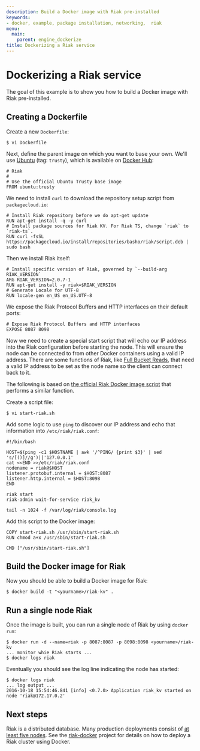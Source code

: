 ```yaml
---
description: Build a Docker image with Riak pre-installed
keywords:
- docker, example, package installation, networking,  riak
menu:
  main:
    parent: engine_dockerize
title: Dockerizing a Riak service
---
```


# Dockerizing a Riak service

The goal of this example is to show you how to build a Docker image with Riak pre-installed.

## Creating a Dockerfile

Create a new `Dockerfile`:

    $ vi Dockerfile

Next, define the parent image on which you want to base your own. We'll use [Ubuntu](https://hub.docker.com/_/ubuntu/) (tag: `trusty`), which is available on [Docker Hub](https://hub.docker.com):

    # Riak
    #
    # Use the official Ubuntu Trusty base image
    FROM ubuntu:trusty

We need to install `curl` to download the repository setup script from `packagecloud.io`:

    # Install Riak repository before we do apt-get update
    RUN apt-get install -q -y curl
    # Install package sources for Riak KV. For Riak TS, change `riak` to `riak-ts`.
    RUN curl -fsSL https://packagecloud.io/install/repositories/basho/riak/script.deb | sudo bash

Then we install Riak itself:

<!-- -->

    # Install specific version of Riak, governed by `--build-arg RIAK_VERSION`
    ARG RIAK_VERSION=2.0.7-1
    RUN apt-get install -y riak=$RIAK_VERSION
    # Generate Locale for UTF-8
    RUN locale-gen en_US en_US.UTF-8

We expose the Riak Protocol Buffers and HTTP interfaces on their default ports:

    # Expose Riak Protocol Buffers and HTTP interfaces
    EXPOSE 8087 8098

Now we need to create a special start script that will echo our IP address into the Riak configuration before starting the node. This will ensure the node can be connected to from other Docker containers using a valid IP address. There are some functions of Riak, like [Full Bucket Reads](http://basho.com/products/riak-kv/apache-spark-connector/), that need a valid IP address to be set as the node name so the client can connect back to it.

The following is based on [the official Riak Docker image script](https://github.com/basho-labs/riak-docker/blob/master/riak-cluster.sh#L27) that performs a similar function. 

Create a script file:

    $ vi start-riak.sh

Add some logic to use `ping` to discover our IP address and echo that information into `/etc/riak/riak.conf`:

    #!/bin/bash

    HOST=$(ping -c1 $HOSTNAME | awk '/^PING/ {print $3}' | sed 's/[()]//g')||'127.0.0.1'
    cat <<END >>/etc/riak/riak.conf
    nodename = riak@$HOST
    listener.protobuf.internal = $HOST:8087
    listener.http.internal = $HOST:8098
    END

    riak start
    riak-admin wait-for-service riak_kv

    tail -n 1024 -f /var/log/riak/console.log

Add this script to the Docker image:

    COPY start-riak.sh /usr/sbin/start-riak.sh
    RUN chmod a+x /usr/sbin/start-riak.sh

    CMD ["/usr/sbin/start-riak.sh"]

## Build the Docker image for Riak

Now you should be able to build a Docker image for Riak:

    $ docker build -t "<yourname>/riak-kv" .

## Run a single node Riak

Once the image is built, you can run a single node of Riak by using `docker run`:

    $ docker run -d --name=riak -p 8087:8087 -p 8098:8098 <yourname>/riak-kv
    ... monitor whie Riak starts ...
    $ docker logs riak

Eventually you should see the log line indicating the node has started:

    $ docker logs riak
    ... log output ...
    2016-10-18 15:54:46.841 [info] <0.7.0> Application riak_kv started on node 'riak@172.17.0.2'

## Next steps

Riak is a distributed database. Many production deployments consist of [at least five nodes](http://basho.com/why-your-riak-cluster-should-have-at-least-five-nodes/). See the [riak-docker](https://github.com/basho-labs/riak-docker) project for details on how to deploy a Riak cluster using Docker.
